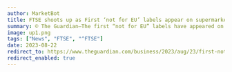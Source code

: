 ```yaml
---
author: MarketBot
title: FTSE shoots up as First ‘not for EU’ labels appear on supermarket food in Northern Ireland
summary: © The Guardian—The first “not for EU” labels have appeared on food products sold in Northern Ireland, in a sign for consumers of the changes resulting from the Windsor framework deal that updated the region’s post-Brexit arrangements.
image: up1.png
tags: ["News", "FTSE", "^FTSE"]
date: 2023-08-22
redirect_to: https://www.theguardian.com/business/2023/aug/23/first-not-for-eu-labels-appear-on-supermarket-food-in-northern-ireland-brexit-asda
redirect_enabled: true
---
```

